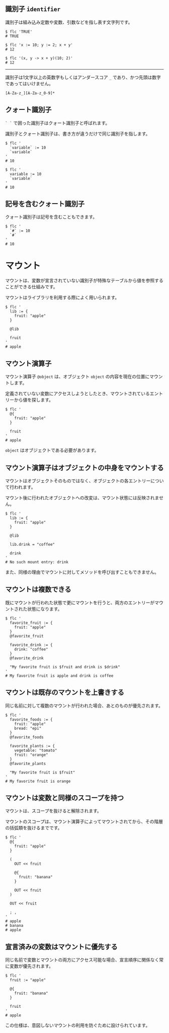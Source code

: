 ## 識別子 `identifier`

識別子は組み込み定数や変数、引数などを指し表す文字列です。

```shell
$ flc 'TRUE'
# TRUE

$ flc 'x := 10; y := 2; x + y'
# 12

$ flc '(x, y -> x + y)(10; 2)'
# 12
```

---

識別子は1文字以上の英数字もしくはアンダースコア `_` であり、かつ先頭は数字であってはいけません。

`[A-Za-z_][A-Za-z_0-9]*`

## クォート識別子

``` ` ` ``` で囲った識別子はクォート識別子と呼ばれます。

識別子とクォート識別子は、書き方が違うだけで同じ識別子を指します。

```shell
$ flc '
  `variable` := 10
  `variable`
'
# 10

$ flc '
  variable := 10
  `variable`
'
# 10
```

## 記号を含むクォート識別子

クォート識別子は記号を含むこともできます。

```shell
$ flc '
  `#` := 10
  `#`
'
# 10
```

# マウント

マウントは、変数が宣言されていない識別子が特殊なテーブルから値を参照することができる仕組みです。

マウントはライブラリを利用する際によく用いられます。

```shell
$ flc '
  lib := {
    fruit: "apple"
  }

  @lib

  fruit
'
# apple
```

## マウント演算子

マウント演算子 `@object` は、オブジェクト `object` の内容を現在の位置にマウントします。

定義されていない変数にアクセスしようとしたとき、マウントされているエントリーから値を探します。

```shell
$ flc '
  @{
    fruit: "apple"
  }

  fruit
'
# apple
```

`object` はオブジェクトである必要があります。

## マウント演算子はオブジェクトの中身をマウントする

マウントはオブジェクトそのものではなく、オブジェクトの各エントリーについて行われます。

マウント後に行われたオブジェクトへの改変は、マウント状態には反映されません。

```shell
$ flc '
  lib := {
    fruit: "apple"
  }

  @lib

  lib.drink = "coffee"

  drink
'
# No such mount entry: drink
```

また、同様の理由でマウントに対してメソッドを呼び出すこともできません。

## マウントは複数できる

既にマウントが行われた状態で更にマウントを行うと、両方のエントリーがマウントされた状態になります。

```shell
$ flc '
  favorite_fruit := {
    fruit: "apple"
  }
  @favorite_fruit

  favorite_drink := {
    drink: "coffee"
  }
  @favorite_drink

  "My favorite fruit is $fruit and drink is $drink"
'
# My favorite fruit is apple and drink is coffee
```

## マウントは既存のマウントを上書きする

同じ名前に対して複数のマウントが行われた場合、あとのものが優先されます。

```shell
$ flc '
  favorite_foods := {
    fruit: "apple"
    bread: "epi"
  }
  @favorite_foods

  favorite_plants := {
    vegetable: "tomato"
    fruit: "orange"
  }
  @favorite_plants

  "My favorite fruit is $fruit"
'
# My favorite fruit is orange
```

## マウントは変数と同様のスコープを持つ

マウントは、スコープを抜けると解除されます。

マウントのスコープは、マウント演算子によってマウントされてから、その階層の括弧類を抜けるまでです。

```shell
$ flc '
  @{
    fruit: "apple"
  }

  (
    OUT << fruit

    @{
      fruit: "banana"
    }
    
    OUT << fruit
  )

  OUT << fruit

  ; ,
'
# apple
# banana
# apple
```

## 宣言済みの変数はマウントに優先する

同じ名前で変数とマウントの両方にアクセス可能な場合、宣言順序に関係なく常に変数が優先されます。

```shell
$ flc '
  fruit := "apple"

  @{
    fruit: "banana"
  }

  fruit
'
# apple
```

この仕様は、意図しないマウントの利用を防ぐために設けられています。
